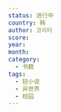 ```yaml
---
status: 进行中
country: 韩
author: 코리타
score:
year:
month:
category:
  - 书籍
tags:
  - 轻小说
  - 异世界
  - 校园
---
```

